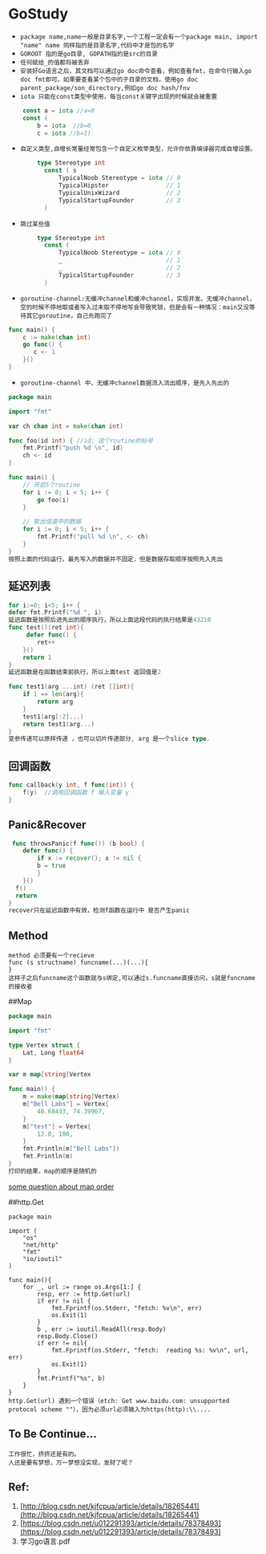 # GoStudy
- `package name,name一般是目录名字,一个工程一定会有一个package main,
  import "name" name 同样指的是目录名字,代码中才是包的名字`
- `GOROOT 指的是go目录, GOPATH指的是src的目录`
- `任何赋给_的值都将被丢弃`
- `安装好Go语言之后，其文档可以通过go doc命令查看，例如查看fmt，在命令行输入go doc fmt即可。如果要查看某个包中的子目录的文档，使用go doc parent_package/son_directory,例如go doc hash/fnv`
- `iota 只能在const类型中使用，每当const关键字出现的时候就会被重置`
```go
    const a = iota //a=0   
    const (
        b = iota  //b=0
        c = iota //b=1)
```
-   `自定义类型,自增长常量经常包含一个自定义枚举类型，允许你依靠编译器完成自增设置。`
```go
        type Stereotype int         
          const ( s
              TypicalNoob Stereotype = iota // 0 
              TypicalHipster                // 1 
              TypicalUnixWizard             // 2 
              TypicalStartupFounder         // 3 
          ) 
```

- `跳过某些值`
```go
        type Stereotype int         
          const ( 
              TypicalNoob Stereotype = iota // 0 
              _                             // 1 
              _                             // 2 
              TypicalStartupFounder         // 3 
          ) 
```
-  `goroutine-channel:无缓冲channel和缓冲channel，实现并发。无缓冲channel，空的时候不停地取或者写入过未取不停地写会导致死锁，但是会有一种情况：main又没等待其它goroutine，自己先跑完了`
```go
func main() {    
    c := make(chan int)
    go func() {
       c <- 1
    }()
}
```
- `goroutine-channel 中，无缓冲channel数据流入流出顺序，是先入先出的`

```go
package main

import "fmt"

var ch chan int = make(chan int)

func foo(id int) { //id: 这个routine的标号
	fmt.Printf("push %d \n", id)
	ch <- id
}

func main() {
	// 开启5个routine
	for i := 0; i < 5; i++ {
		go foo(i)
	}

	// 取出信道中的数据
	for i := 0; i < 5; i++ {
		fmt.Printf("pull %d \n", <- ch)
	}
}
按照上面的代码运行，最先写入的数据并不固定，但是数据存取顺序按照先入先出
```
## 延迟列表
```go
for i:=0; i<5; i++ {
defer fmt.Printf("%d ", i)
延迟函数是按照后进先出的顺序执行，所以上面这段代码的执行结果是43210
func test()(ret int){
	 defer func() {
		ret++
	}()
	return 1
}
延迟函数是在函数结束前执行，所以上面test 返回值是2
```

```go
func test1(arg ...int) (ret []int){
	if 1 == len(arg){
		return arg
	}
	test1(arg[:2]...)
	return test1(arg...)
}
变参传递可以原样传递 ，也可以切片传递部分, arg 是一个slice type.
```

## 回调函数
````go
func callback(y int, f func(int)) {
	f(y)  //调用回调函数 f 输入变量 y
}
````

## Panic&Recover
````go
 func throwsPanic(f func()) (b bool) { 
 	defer func() { 
        if x := recover(); x != nil { 
 	    b = true
        } 
    }()
  f() 
  return 
}
recover只在延迟函数中有效，检测f函数在运行中 是否产生panic
````

## Method
```
method 必须要有一个recieve
func (s structname) funcname(...)(...){
}
这样子之后funcname这个函数就与s绑定,可以通过s.funcname直接访问，s就是funcname的接收者
```
##Map

```go
package main

import "fmt"

type Vertex struct {
    Lat, Long float64
}

var m map[string]Vertex

func main() {
    m = make(map[string]Vertex)
    m["Bell Labs"] = Vertex{
        40.68433, 74.39967,
    }
    m["test"] = Vertex{
        12.0, 100,
    }
    fmt.Println(m["Bell Labs"])
    fmt.Println(m)
}
打印的结果，map的顺序是随机的
```
[some question about map order](https://stackoverflow.com/questions/11853396/google-go-lang-assignment-order)

##http.Get
```
package main

import (
	"os"
	"net/http"
	"fmt"
	"io/ioutil"
)

func main(){
	for _, url := range os.Args[1:] {
		resp, err := http.Get(url)
		if err != nil {
			fmt.Fprintf(os.Stderr, "fetch: %v\n", err)
			os.Exit(1)
		}
		b , err := ioutil.ReadAll(resp.Body)
		resp.Body.Close()
		if err != nil{
			fmt.Fprintf(os.Stderr, "fetch:  reading %s: %v\n", url, err)
			os.Exit(1)
		}
		fmt.Printf("%s", b)
	}
}
http.Get(url) 遇到一个错误（etch: Get www.baidu.com: unsupported protocol scheme ""），因为必须url必须输入为https(http):\\....
```


## To Be Continue...
```
工作很忙，挤挤还是有的。
人还是要有梦想，万一梦想没实现，发财了呢？
```
## Ref:
1. [http://blog.csdn.net/kjfcpua/article/details/18265441](http://blog.csdn.net/kjfcpua/article/details/18265441)  
2. [https://blog.csdn.net/u012291393/article/details/78378493](https://blog.csdn.net/u012291393/article/details/78378493)
3. 学习go语言.pdf
